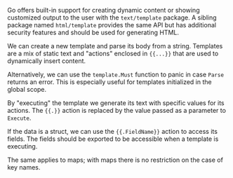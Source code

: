 Go offers built-in support for creating dynamic content or showing customized output to the user with the `text/template` package.
A sibling package named `html/template` provides the same API but has additional security features and should be used for generating HTML.

We can create a new template and parse its body from a string.
Templates are a mix of static text and "actions" enclosed in `{{...}}` that are used to dynamically insert content.

Alternatively, we can use the `template.Must` function to panic in case `Parse` returns an error.
This is especially useful for templates initialized in the global scope.

By "executing" the template we generate its text with specific values for its actions.
The `{{.}}` action is replaced by the value passed as a parameter to `Execute`.

If the data is a struct, we can use the `{{.FieldName}}` action to access its fields.
The fields should be exported to be accessible when a template is executing.

The same applies to maps; with maps there is no restriction on the case of key names.